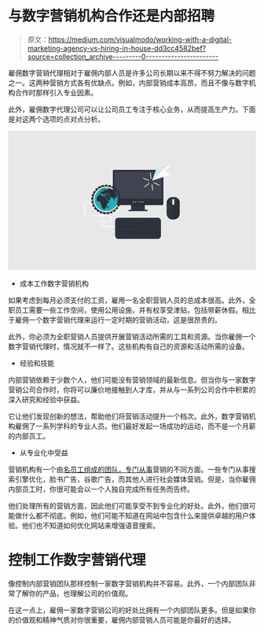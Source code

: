 # 与数字营销机构合作还是内部招聘

> 原文：<https://medium.com/visualmodo/working-with-a-digital-marketing-agency-vs-hiring-in-house-dd3cc4582bef?source=collection_archive---------0----------------------->

雇佣数字营销代理相对于雇佣内部人员是许多公司长期以来不得不努力解决的问题之一。这两种营销方式各有优缺点。例如，内部营销成本高昂，而且不像与数字机构合作时那样引入专业因素。

此外，雇佣数字代理公司可以让公司员工专注于核心业务，从而提高生产力。下面是对这两个选项的点对点分析。

![](img/1104ff50b42a3237ebf6a2a3d36aec27.png)

*   成本工作数字营销机构

如果考虑到每月必须支付的工资，雇用一名全职营销人员的总成本很高。此外，全职员工需要一些工作空间，使用公用设施，并有权享受津贴，包括带薪休假。相比于雇佣一个数字营销代理来运行一定时期的营销活动，这是很昂贵的。

此外，你必须为全职营销人员提供开展营销活动所需的工具和资源。当你雇佣一个数字营销代理时，情况就不一样了。这些机构有自己的资源和活动所需的设备。

*   经验和技能

内部营销依赖于少数个人，他们可能没有营销领域的最新信息。但当你与一家数字营销公司合作时，你将可以廉价地接触到人才库，并从与一系列公司合作中积累的深入研究和经验中获益。

它让他们发现创新的想法，帮助他们将营销活动提升一个档次。此外，数字营销机构雇佣了一系列学科的专业人员。他们最好发起一场成功的运动，而不是一个月薪的内部员工。

*   从专业化中受益

营销机构有一个由[名员工组成的团队，专门从事](https://visualmodo.com/pros-and-cons-to-in-house-vs-outsourced-marketing/)营销的不同方面。一些专门从事搜索引擎优化，脸书广告，谷歌广告，而其他人进行社会媒体营销。但是，当你雇佣内部员工时，你很可能会以一个人独自完成所有任务而告终。

他们处理所有的营销方面，因此他们可能享受不到专业化的好处。此外，他们很可能做什么都不彻底。例如，他们可能不知道在网站中包含什么来提供卓越的用户体验。他们也不知道如何优化网站来增强语音搜索。

# 控制工作数字营销代理

像控制内部营销团队那样控制一家数字营销机构并不容易。此外，一个内部团队非常了解你的产品，也理解公司的价值观。

在这一点上，雇佣一家数字营销公司的好处比拥有一个内部团队更多。但是如果你的价值观和精神气质对你很重要，雇佣内部营销人员可能是你最好的选择。